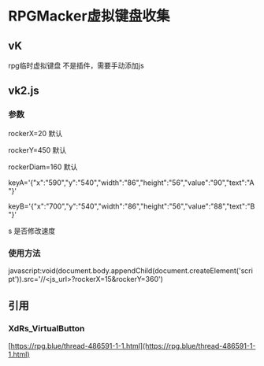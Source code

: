# RPGMacker虚拟键盘收集

## vK
rpg临时虚拟键盘
不是插件，需要手动添加js

## vk2.js 
### 参数
rockerX=20 默认

rockerY=450 默认

rockerDiam=160  默认

keyA='{"x":"590","y":"540","width":"86","height":"56","value":"90","text":"A"}' 

keyB='{"x":"700","y":"540","width":"86","height":"56","value":"88","text":"B"}'

s 是否修改速度
### 使用方法
javascript:void(document.body.appendChild(document.createElement('script')).src='//<js_url>?rockerX=15&rockerY=360')
## 引用
### XdRs_VirtualButton
[https://rpg.blue/thread-486591-1-1.html](https://rpg.blue/thread-486591-1-1.html)
